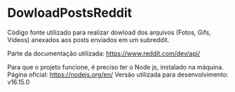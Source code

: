 # DowloadPostsReddit
Código fonte utilizado para realizar dowload dos arquivos (Fotos, Gifs, Videos) anexados aos posts enviados em um subreddit.

Parte da documentação utilizada: https://www.reddit.com/dev/api/

Para que o projeto funcione, é preciso ter o Node js, instalado na máquina.
Página oficial: https://nodejs.org/en/ Versão utilizada para desenvolvimento: v16.15.0

